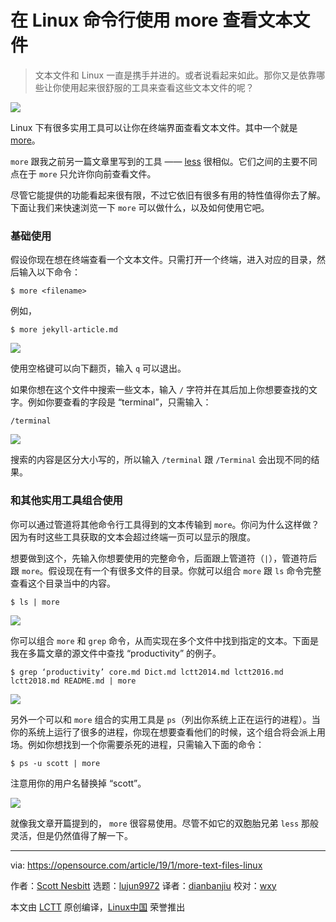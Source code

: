 [#]: collector: (lujun9972)
[#]: translator: (dianbanjiu)
[#]: reviewer: (wxy)
[#]: publisher: (wxy)
[#]: url: (https://linux.cn/article-10531-1.html)
[#]: subject: (Using more to view text files at the Linux command line)
[#]: via: (https://opensource.com/article/19/1/more-text-files-linux)
[#]: author: (Scott Nesbitt https://opensource.com/users/scottnesbitt)

在 Linux 命令行使用 more 查看文本文件  
======

> 文本文件和 Linux 一直是携手并进的。或者说看起来如此。那你又是依靠哪些让你使用起来很舒服的工具来查看这些文本文件的呢？  

![](https://opensource.com/sites/default/files/styles/image-full-size/public/lead-images/terminal_command_linux_desktop_code.jpg?itok=p5sQ6ODE)

Linux 下有很多实用工具可以让你在终端界面查看文本文件。其中一个就是 [more][1]。  

`more` 跟我之前另一篇文章里写到的工具 —— [less][2] 很相似。它们之间的主要不同点在于 `more` 只允许你向前查看文件。  

尽管它能提供的功能看起来很有限，不过它依旧有很多有用的特性值得你去了解。下面让我们来快速浏览一下 `more` 可以做什么，以及如何使用它吧。

### 基础使用  

假设你现在想在终端查看一个文本文件。只需打开一个终端，进入对应的目录，然后输入以下命令：  

```shell
$ more <filename>
```

例如，  

```shell
$ more jekyll-article.md
```

![](https://opensource.com/sites/default/files/uploads/more-viewing-file.png)

使用空格键可以向下翻页，输入 `q` 可以退出。  

如果你想在这个文件中搜索一些文本，输入 `/` 字符并在其后加上你想要查找的文字。例如你要查看的字段是 “terminal”，只需输入：  

```
/terminal
```

![](https://opensource.com/sites/default/files/uploads/more-searching.png)

搜索的内容是区分大小写的，所以输入 `/terminal` 跟 `/Terminal` 会出现不同的结果。  

### 和其他实用工具组合使用

你可以通过管道将其他命令行工具得到的文本传输到 `more`。你问为什么这样做？因为有时这些工具获取的文本会超过终端一页可以显示的限度。  

想要做到这个，先输入你想要使用的完整命令，后面跟上管道符（`|`），管道符后跟 `more`。假设现在有一个有很多文件的目录。你就可以组合 `more` 跟 `ls` 命令完整查看这个目录当中的内容。  

```shell
$ ls | more
```

![](https://opensource.com/sites/default/files/uploads/more-with_ls_cmd.png)

你可以组合 `more` 和 `grep` 命令，从而实现在多个文件中找到指定的文本。下面是我在多篇文章的源文件中查找 “productivity” 的例子。

```shell
$ grep ‘productivity’ core.md Dict.md lctt2014.md lctt2016.md lctt2018.md README.md | more
```

![](https://opensource.com/sites/default/files/uploads/more-with_grep_cmd.png)

另外一个可以和 `more` 组合的实用工具是 `ps`（列出你系统上正在运行的进程）。当你的系统上运行了很多的进程，你现在想要查看他们的时候，这个组合将会派上用场。例如你想找到一个你需要杀死的进程，只需输入下面的命令：  

```shell
$ ps -u scott | more
```

注意用你的用户名替换掉 “scott”。  

![](https://opensource.com/sites/default/files/uploads/more-with_ps_cmd.png)

就像我文章开篇提到的， `more` 很容易使用。尽管不如它的双胞胎兄弟 `less` 那般灵活，但是仍然值得了解一下。  

--------------------------------------------------------------------------------

via: https://opensource.com/article/19/1/more-text-files-linux

作者：[Scott Nesbitt][a]
选题：[lujun9972][b]
译者：[dianbanjiu](https://github.com/dianbanjiu)
校对：[wxy](https://github.com/wxy)

本文由 [LCTT](https://github.com/LCTT/TranslateProject) 原创编译，[Linux中国](https://linux.cn/) 荣誉推出

[a]: https://opensource.com/users/scottnesbitt
[b]: https://github.com/lujun9972
[1]: https://en.wikipedia.org/wiki/More_(command)
[2]: https://opensource.com/article/18/4/using-less-view-text-files-command-line
